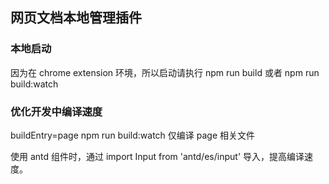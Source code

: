 ## 网页文档本地管理插件

### 本地启动

因为在 chrome extension 环境，所以启动请执行 npm run build 或者 npm run build:watch

### 优化开发中编译速度

buildEntry=page npm run build:watch 仅编译 page 相关文件

使用 antd 组件时，通过 import Input from 'antd/es/input' 导入，提高编译速度。